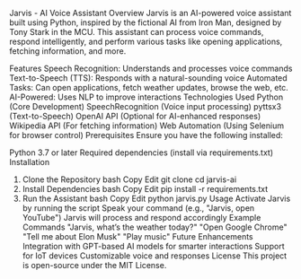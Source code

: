Jarvis - AI Voice Assistant
Overview
Jarvis is an AI-powered voice assistant built using Python, inspired by the fictional AI from Iron Man, designed by Tony Stark in the MCU. This assistant can process voice commands, respond intelligently, and perform various tasks like opening applications, fetching information, and more.

Features
Speech Recognition: Understands and processes voice commands
Text-to-Speech (TTS): Responds with a natural-sounding voice
Automated Tasks: Can open applications, fetch weather updates, browse the web, etc.
AI-Powered: Uses NLP to improve interactions
Technologies Used
Python (Core Development)
SpeechRecognition (Voice input processing)
pyttsx3 (Text-to-Speech)
OpenAI API (Optional for AI-enhanced responses)
Wikipedia API (For fetching information)
Web Automation (Using Selenium for browser control)
Prerequisites
Ensure you have the following installed:

Python 3.7 or later
Required dependencies (install via requirements.txt)
Installation
1. Clone the Repository
bash
Copy
Edit
git clone <repository-url>
cd jarvis-ai
2. Install Dependencies
bash
Copy
Edit
pip install -r requirements.txt
3. Run the Assistant
bash
Copy
Edit
python jarvis.py
Usage
Activate Jarvis by running the script
Speak your command (e.g., "Jarvis, open YouTube")
Jarvis will process and respond accordingly
Example Commands
"Jarvis, what’s the weather today?"
"Open Google Chrome"
"Tell me about Elon Musk"
"Play music"
Future Enhancements
Integration with GPT-based AI models for smarter interactions
Support for IoT devices
Customizable voice and responses
License
This project is open-source under the MIT License.


